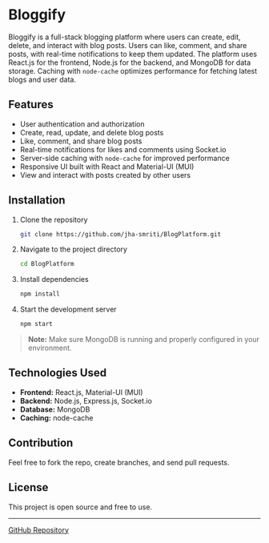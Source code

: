 # Bloggify

Bloggify is a full-stack blogging platform where users can create, edit, delete, and interact with blog posts. Users can like, comment, and share posts, with real-time notifications to keep them updated. The platform uses React.js for the frontend, Node.js for the backend, and MongoDB for data storage. Caching with `node-cache` optimizes performance for fetching latest blogs and user data.

## Features

- User authentication and authorization  
- Create, read, update, and delete blog posts  
- Like, comment, and share blog posts  
- Real-time notifications for likes and comments using Socket.io  
- Server-side caching with `node-cache` for improved performance  
- Responsive UI built with React and Material-UI (MUI)  
- View and interact with posts created by other users  

## Installation

1. Clone the repository  
   ```bash
   git clone https://github.com/jha-smriti/BlogPlatform.git
   ```
2. Navigate to the project directory  
   ```bash
   cd BlogPlatform
   ```
3. Install dependencies  
   ```bash
   npm install
   ```
4. Start the development server  
   ```bash
   npm start
   ```

> **Note:** Make sure MongoDB is running and properly configured in your environment.

## Technologies Used

- **Frontend:** React.js, Material-UI (MUI)  
- **Backend:** Node.js, Express.js, Socket.io  
- **Database:** MongoDB  
- **Caching:** node-cache  

## Contribution

Feel free to fork the repo, create branches, and send pull requests.

## License

This project is open source and free to use.

---

[GitHub Repository](https://github.com/Prince26Patel/BlogPlatform.git)
